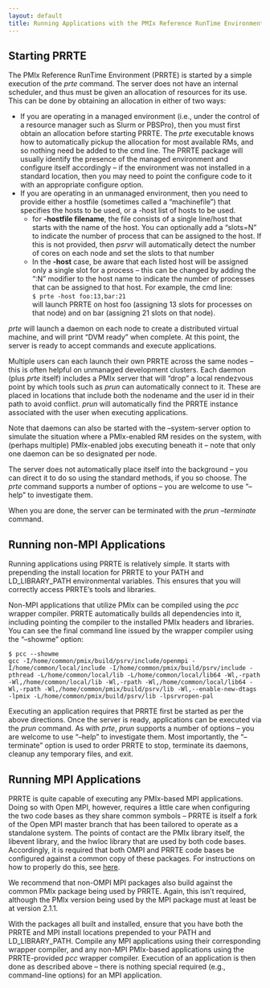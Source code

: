```yaml
---
layout: default
title: Running Applications with the PMIx Reference RunTime Environment (PRRTE)
---
```


Starting PRRTE
--------------

The PMIx Reference RunTime Environment (PRRTE) is started by a simple
execution of the *prte* command. The server does not have an internal
scheduler, and thus must be given an allocation of resources for its
use. This can be done by obtaining an allocation in either of two ways:

-   If you are operating in a managed environment (i.e., under the
    control of a resource manager such as Slurm or PBSPro), then you
    must first obtain an allocation before starting PRRTE. The *prte*
    executable knows how to automatically pickup the allocation for most
    available RMs, and so nothing need be added to the cmd line. The
    PRRTE package will usually identify the presence of the managed
    environment and configure itself accordingly – if the environment
    was not installed in a standard location, then you may need to point
    the configure code to it with an appropriate configure option.
-   If you are operating in an unmanaged environment, then you need to
    provide either a hostfile (sometimes called a “machinefile”) that
    specifies the hosts to be used, or a -host list of hosts to be used.
    -   for **-hostfile filename**, the file consists of a single
        line/host that starts with the name of the host. You can
        optionally add a “slots=N” to indicate the number of process
        that can be assigned to the host. If this is not provided, then
        *psrvr* will automatically detect the number of cores on each
        node and set the slots to that number
    -   In the **-host** case, be aware that each listed host will be
        assigned only a single slot for a process – this can be changed
        by adding the “:N” modifier to the host name to indicate the
        number of processes that can be assigned to that host. For
        example, the cmd line:  
        `$ prte -host foo:13,bar:21`  
        will launch PRRTE on host foo (assigning 13 slots for processes
        on that node) and on bar (assigning 21 slots on that node).

*prte* will launch a daemon on each node to create a distributed virtual
machine, and will print “DVM ready” when complete. At this point, the
server is ready to accept commands and execute applications.

Multiple users can each launch their own PRRTE across the same nodes –
this is often helpful on unmanaged development clusters. Each daemon
(plus *prte* itself) includes a PMIx server that will “drop” a local
rendezvous point by which tools such as *prun* can automatically connect
to it. These are placed in locations that include both the nodename and
the user id in their path to avoid conflict. *prun* will automatically
find the PRRTE instance associated with the user when executing
applications.

Note that daemons can also be started with the –system-server option to
simulate the situation where a PMIx-enabled RM resides on the system,
with (perhaps multiple) PMIx-enabled jobs executing beneath it – note
that only one daemon can be so designated per node.

The server does not automatically place itself into the background – you
can direct it to do so using the standard methods, if you so choose. The
*prte* command supports a number of options – you are welcome to use
“–help” to investigate them.

When you are done, the server can be terminated with the *prun
–terminate* command.

Running non-MPI Applications
----------------------------

Running applications using PRRTE is relatively simple. It starts with
prepending the install location for PRRTE to your PATH and
LD\_LIBRARY\_PATH environmental variables. This ensures that you will
correctly access PRRTE’s tools and libraries.

Non-MPI applications that utilize PMIx can be compiled using the *pcc*
wrapper compiler. PRRTE automatically builds all dependencies into it,
including pointing the compiler to the installed PMIx headers and
libraries. You can see the final command line issued by the wrapper
compiler using the “–showme” option:

    $ pcc --showme
    gcc -I/home/common/pmix/build/psrv/include/openmpi -I/home/common/local/include -I/home/common/pmix/build/psrv/include -pthread -L/home/common/local/lib -L/home/common/local/lib64 -Wl,-rpath -Wl,/home/common/local/lib -Wl,-rpath -Wl,/home/common/local/lib64 -Wl,-rpath -Wl,/home/common/pmix/build/psrv/lib -Wl,--enable-new-dtags -lpmix -L/home/common/pmix/build/psrv/lib -lpsrvropen-pal

Executing an application requires that PRRTE first be started as per the
above directions. Once the server is ready, applications can be executed
via the *prun* command. As with *prte*, *prun* supports a number of
options – you are welcome to use “–help” to investigate them. Most
importantly, the “–terminate” option is used to order PRRTE to stop,
terminate its daemons, cleanup any temporary files, and exit.

Running MPI Applications
------------------------

PRRTE is quite capable of executing any PMIx-based MPI applications.
Doing so with Open MPI, however, requires a little care when configuring
the two code bases as they share common symbols – PRRTE is itself a fork
of the Open MPI master branch that has been tailored to operate as a
standalone system. The points of contact are the PMIx library itself,
the libevent library, and the hwloc library that are used by both code
bases. Accordingly, it is required that both OMPI and PRRTE code bases
be configured against a common copy of these packages. For instructions
on how to properly do this, see
[here](/code/building-the-pmix-reference-server).

We recommend that non-OMPI MPI packages also build against the common
PMIx package being used by PRRTE. Again, this isn’t required, although
the PMIx version being used by the MPI package must at least be at
version 2.1.1.

With the packages all built and installed, ensure that you have both the
PRRTE and MPI install locations prepended to your PATH and
LD\_LIBRARY\_PATH. Compile any MPI applications using their
corresponding wrapper compiler, and any non-MPI PMIx-based applications
using the PRRTE-provided *pcc* wrapper compiler. Execution of an
application is then done as described above – there is nothing special
required (e.g., command-line options) for an MPI application.

